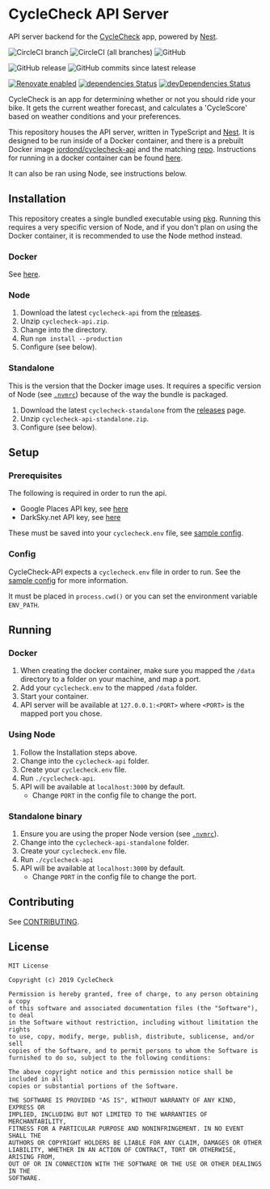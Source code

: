 # CycleCheck API Server

API server backend for the [CycleCheck](https://github.com/cyclecheck/cyclecheck) app, powered by [Nest](https://nestjs.com).

![CircleCI branch](https://img.shields.io/circleci/project/github/cyclecheck/api-server/master.svg?label=release%20build) ![CircleCI (all branches)](https://img.shields.io/circleci/project/github/cyclecheck/api-server.svg) ![GitHub](https://img.shields.io/github/license/cyclecheck/api-server-docker.svg)

![GitHub release](https://img.shields.io/github/release/cyclecheck/api-server-docker.svg?label=gh-release) ![GitHub commits since latest release](https://img.shields.io/github/commits-since/cyclecheck/api-server-docker/latest/master.svg)

[![Renovate enabled](https://img.shields.io/badge/renovate-enabled-brightgreen.svg)](https://renovatebot.com/) [![dependencies Status](https://david-dm.org/cyclecheck/api-server/status.svg)](https://david-dm.org/cyclecheck/api-server) [![devDependencies Status](https://david-dm.org/cyclecheck/api-server/dev-status.svg)](https://david-dm.org/cyclecheck/api-server?type=dev)

CycleCheck is an app for determining whether or not you should ride your bike. It gets the current weather forecast, and calculates a 'CycleScore' based on weather conditions and your preferences.

This repository houses the API server, written in TypeScript and [Nest](https://nestjs.com). It is designed to be run inside of a Docker container, and there is a prebuilt Docker image [jordond/cyclecheck-api](https://cloud.docker.com/u/jordond/repository/docker/jordond/cyclecheck-api) and the matching [repo](https://github.com/cyclecheck/api-server-docker). Instructions for running in a docker container can be found [here](https://github.com/cyclecheck/api-server-docker/blob/master/README.md#running).

It can also be ran using Node, see instructions below.

## Installation

This repository creates a single bundled executable using [pkg](https://github.com/zeit/pkg). Running this requires a very specific version of Node, and if you don't plan on using the Docker container, it is recommended to use the Node method instead.

### Docker

See [here](https://github.com/cyclecheck/api-server-docker/blob/master/README.md#running).

### Node

1. Download the latest `cyclecheck-api` from the [releases](https://github.com/cyclecheck/api-server/releases).
1. Unzip `cyclecheck-api.zip`.
1. Change into the directory.
1. Run `npm install --production`
1. Configure (see below).

### Standalone

This is the version that the Docker image uses. It requires a specific version of Node (see [`.nvmrc`](https://github.com/cyclecheck/api-server/blob/master/.nvmrc)) because of the way the bundle is packaged.

1. Download the latest `cyclecheck-standalone` from the [releases](https://github.com/cyclecheck/api-server/releases) page.
1. Unzip `cyclecheck-api-standalone.zip`.
1. Configure (see below).

## Setup

### Prerequisites

The following is required in order to run the api.

- Google Places API key, see [here](https://developers.google.com/places/web-service/get-api-key)
- DarkSky.net API key, see [here](https://darksky.net/dev/account)

These must be saved into your `cyclecheck.env` file, see [sample config](https://github.com/cyclecheck/api-server/blob/master/cyclecheck.sample.env).

### Config

CycleCheck-API expects a `cyclecheck.env` file in order to run. See the [sample config](https://github.com/cyclecheck/api-server/blob/master/cyclecheck.sample.env) for more information.

It must be placed in `process.cwd()` or you can set the environment variable `ENV_PATH`.

## Running

### Docker

1. When creating the docker container, make sure you mapped the `/data` directory to a folder on your machine, and map a port.
1. Add your `cyclecheck.env` to the mapped `/data` folder.
1. Start your container.
1. API server will be available at `127.0.0.1:<PORT>` where `<PORT>` is the mapped port you chose.

### Using Node

1. Follow the Installation steps above.
1. Change into the `cyclecheck-api` folder.
1. Create your `cyclecheck.env` file.
1. Run `./cyclecheck-api`.
1. API will be available at `localhost:3000` by default.
   - Change `PORT` in the config file to change the port.

### Standalone binary

1. Ensure you are using the proper Node version (see [`.nvmrc`](https://github.com/cyclecheck/api-server/blob/master/.nvmrc)).
1. Change into the `cyclecheck-api-standalone` folder.
1. Create your `cyclecheck.env` file.
1. Run `./cyclecheck-api`
1. API will be available at `localhost:3000` by default.
   - Change `PORT` in the config file to change the port.

## Contributing

See [CONTRIBUTING](https://github.com/cyclecheck/api-server/blob/master/.github/CONTRIBUTING.md).

## License

```text
MIT License

Copyright (c) 2019 CycleCheck

Permission is hereby granted, free of charge, to any person obtaining a copy
of this software and associated documentation files (the "Software"), to deal
in the Software without restriction, including without limitation the rights
to use, copy, modify, merge, publish, distribute, sublicense, and/or sell
copies of the Software, and to permit persons to whom the Software is
furnished to do so, subject to the following conditions:

The above copyright notice and this permission notice shall be included in all
copies or substantial portions of the Software.

THE SOFTWARE IS PROVIDED "AS IS", WITHOUT WARRANTY OF ANY KIND, EXPRESS OR
IMPLIED, INCLUDING BUT NOT LIMITED TO THE WARRANTIES OF MERCHANTABILITY,
FITNESS FOR A PARTICULAR PURPOSE AND NONINFRINGEMENT. IN NO EVENT SHALL THE
AUTHORS OR COPYRIGHT HOLDERS BE LIABLE FOR ANY CLAIM, DAMAGES OR OTHER
LIABILITY, WHETHER IN AN ACTION OF CONTRACT, TORT OR OTHERWISE, ARISING FROM,
OUT OF OR IN CONNECTION WITH THE SOFTWARE OR THE USE OR OTHER DEALINGS IN THE
SOFTWARE.
```

